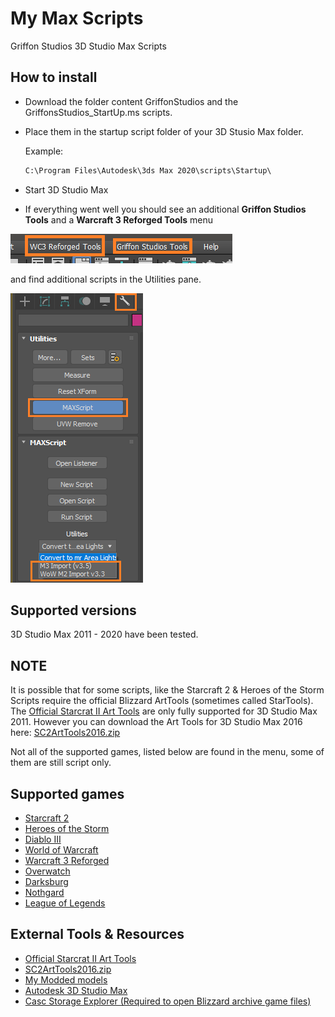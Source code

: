 # My Max Scripts

Griffon Studios 3D Studio Max Scripts

## How to install

- Download the folder content GriffonStudios and the GriffonsStudios_StartUp.ms scripts.
- Place them in the startup script folder of your 3D Stusio Max folder.

    Example:

    ```cmd
    C:\Program Files\Autodesk\3ds Max 2020\scripts\Startup\
    ```

- Start 3D Studio Max
- If everything went well you should see an additional **Griffon Studios Tools**  and a **Warcraft 3 Reforged Tools** menu 

![utilities](images/gsmenu.png)

and find additional scripts in the Utilities pane.

![utilities](images/gsmenu2.png)

## Supported versions

3D Studio Max 2011 - 2020 have been tested.

## NOTE

It is possible that for some scripts, like the Starcraft 2 & Heroes of the Storm Scripts require the official Blizzard ArtTools (sometimes called StarTools).
The [Official Starcrat II Art Tools](https://news.blizzard.com/en-gb/starcraft2/10788362/starcraft-ii-art-tools-open-beta) are only fully supported for 3D Studio Max 2011. However you can download the Art Tools for 3D Studio Max 2016 here:
[SC2ArtTools2016.zip](https://drive.google.com/file/d/1-ZM4tPded4LEDnJZw7CxwKy_qTAhVR4m/view?usp=sharing)

Not all of the supported games, listed below are found in the menu, some of them are still script only.

## Supported games

- [Starcraft 2](https://starcraft2.com/en-us/)
- [Heroes of the Storm](https://heroesofthestorm.com/en-us/)
- [Diablo III](https://diablo3.blizzard.com/en-us/)
- [World of Warcraft](https://worldofwarcraft.com/en-us/)
- [Warcraft 3 Reforged](https://playwarcraft3.com/en-us/)
- [Overwatch](https://playoverwatch.com/en-us/)
- [Darksburg](https://darksburg.com/)
- [Nothgard](https://northgard.net/)
- [League of Legends](https://na.leagueoflegends.com/en-us/)

## External Tools & Resources

- [Official Starcrat II Art Tools](https://news.blizzard.com/en-gb/starcraft2/10788362/starcraft-ii-art-tools-open-beta)
- [SC2ArtTools2016.zip](https://drive.google.com/file/d/1-ZM4tPded4LEDnJZw7CxwKy_qTAhVR4m/view?usp=sharing)
- [My Modded models](https://www.sc2mapster.com/projects/taylor-mouses-stuff/files)
- [Autodesk 3D Studio Max](https://www.autodesk.com/education/home)
- [Casc Storage Explorer (Required to open Blizzard archive game files)](http://www.zezula.net/en/casc/main.html)